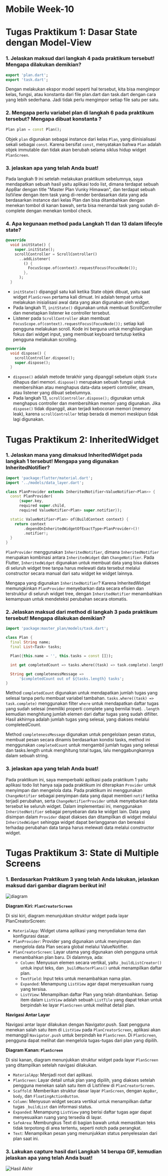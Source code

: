 # Mobile Week-10

# Tugas Praktikum 1: Dasar State dengan Model-View

### 1. Jelaskan maksud dari langkah 4 pada praktikum tersebut! Mengapa dilakukan demikian?

```Dart
export 'plan.dart';
export 'task.dart';
```

Dengan melakukan ekspor model seperti hal tersebut, kita bisa mengimpor kelas, fungsi, atau konstanta dari file plan.dart dan task.dart dengan cara yang lebih sederhana. Jadi tidak perlu mengimpor setiap file satu per satu.

### 2. Mengapa perlu variabel plan di langkah 6 pada praktikum tersebut? Mengapa dibuat konstanta ?

```Dart
Plan plan = const Plan();
```

Objek `plan` digunakan sebagai instance dari kelas `Plan`, yang diinisialisasi sekali sebagai `const`. Karena bersifat `const`, menyatakan bahwa `Plan` adalah objek immutable dan tidak akan berubah selama siklus hidup widget `PlanScreen`.

### 3. jelaskan apa yang telah Anda buat!


Pada langkah 9 ini setelah melakukan praktikum sebelumnya, saya mendapatkan sebuah hasil yaitu aplikasi todo list, dimana terdapat sebuah AppBar dengan title "Master Plan Vunky Himawan", dan terdapat sebuah listView dengan item task yang di-render berdasarkan data yang ada berdasarkan instance dari kelas Plan dan bisa ditambahkan dengan menekan tombol di kanan bawah, serta bisa menandai task yang sudah di-complete dengan menekan tombol check.

### 4. Apa kegunaan method pada Langkah 11 dan 13 dalam lifecyle state?

```Dart
@override
  void initState() {
    super.initState();
    scrollController = ScrollController()
      ..addListener(
        () {
          FocusScope.of(context).requestFocus(FocusNode());
        },
      );
  }
```

- `initState()` dipanggil satu kali ketika State objek dibuat, yaitu saat widget `PlanScreen` pertama kali dimuat. Ini adalah tempat untuk melakukan inisialisasi awal data yang akan digunakan oleh widget.
- Pada langkah 11, `initState()` digunakan untuk membuat ScrollController dan menetapkan listener ke controller tersebut.
- Listener pada `ScrollController` akan membuat `FocusScope.of(context).requestFocus(FocusNode());` setiap kali pengguna melakukan scroll. Kode ini berguna untuk menghilangkan fokus dari widget input, yang membuat keyboard tertutup ketika pengguna melakukan scrolling.

```Dart
@override
  void dispose() {
    scrollController.dispose();
    super.dispose();
  }
```

- `dispose()` adalah metode terakhir yang dipanggil sebelum objek `State` dihapus dari memori. `dispose()` merupakan sebuah fungsi untuk membersihkan atau menghapus data-data seperti controller, stream, atau listener yang dibuat sebelumnya.
- Pada langkah 13, `scrollController.dispose();` digunakan untuk menghapus controller dan membersihkan memori yang digunakan. Jika `dispose()` tidak dipanggil, akan terjadi kebocoran memori (memory leak), karena `scrollController` tetap berada di memori meskipun tidak lagi digunakan.


# Tugas Praktikum 2: InheritedWidget

### 1. Jelaskan mana yang dimaksud InheritedWidget pada langkah 1 tersebut! Mengapa yang digunakan InheritedNotifier?

```Dart
import 'package:flutter/material.dart';
import '../models/data_layer.dart';

class PlanProvider extends InheritedNotifier<ValueNotifier<Plan>> {
  const PlanProvider(
      {super.key,
      required super.child,
      required ValueNotifier<Plan> super.notifier});

  static ValueNotifier<Plan> of(BuildContext context) {
    return context
        .dependOnInheritedWidgetOfExactType<PlanProvider>()!
        .notifier!;
  }
}
```

`PlanProvider` menggunakan `InheritedNotifier`, dimana `InheritedNotifier` merupakan kombinasi antara `InheritedWidget` dan `ChangeNotifier`. Pada Flutter, `InheritedWidget` digunakan untuk membuat data yang bisa diakses di seluruh widget tree tanpa harus melewati data tersebut melalui constructor secara manual dari satu widget ke widget lainnya.

Mengapa yang digunakan `InheritedNotifier`? Karena InheritedWidget memungkinkan `PlanProvider` menyebarkan data secara efisien dan terstruktur di seluruh widget tree, dengan `InheritedNotifier` menambahkan kemampuan untuk mendeteksi perubahan secara otomatis.

### 2. Jelaskan maksud dari method di langkah 3 pada praktikum tersebut! Mengapa dilakukan demikian?

```Dart
import 'package:master_plan/models/task.dart';

class Plan {
  final String name;
  final List<Task> tasks;

  Plan({this.name = '', this.tasks = const []});

  int get completedCount => tasks.where((task) => task.complete).length;

  String get completenessMessage =>
      '$completedCount out of ${tasks.length} tasks';
}
```

Method `completedCount` digunakan untuk mendapatkan jumlah tugas yang selesai tanpa perlu membuat variabel tambahan. `tasks.where((task) => task.complete)` menggunakan filter `where` untuk mendapatkan daftar tugas yang sudah selesai (memiliki properti complete yang bernilai true). `.length` kemudian menghitung jumlah elemen dari daftar tugas yang sudah difilter. Hasil akhirnya adalah jumlah tugas yang selesai, yang diakses melalui completedCount.

Method `completenessMessage` digunakan untuk pengelolaan pesan status, membuat pesan secara dinamis berdasarkan kondisi tasks, method ini menggunakan `completedCount` untuk mengambil jumlah tugas yang selesai dan tasks.length untuk menghitung total tugas, lalu menggabungkannya dalam sebuah string.

### 3. jelaskan apa yang telah Anda buat!

Pada praktikum ini, saya memperbaiki aplikasi pada praktikum 1 yaitu aplikasi todo list hanya saja pada praktikum ini diterapkan `Provider` untuk menyimpan dan mengelola data. Pada praktikum ini menggunakan `ChangeNotifier` sebagai penyimpan data yang dapat memberi `notif` ketika terjadi perubahan, serta `ChangeNotifierProvider` untuk menyebarkan data tersebut ke seluruh widget. Dalam implementasi ini, menggunakan `InheritedNotifier` sebagai penyebaran data ke widget lain. Data yang disimpan dalam `Provider` dapat diakses dan ditampilkan di widget melalui `InheritedWidget` sehingga widget dapat berlangganan dan bereaksi terhadap perubahan data tanpa harus melewati data melalui constructor widget.


# Tugas Praktikum 3: State di Multiple Screens

### 1. Berdasarkan Praktikum 3 yang telah Anda lakukan, jelaskan maksud dari gambar diagram berikut ini!

![diagram](/docs/pertemuan-11/diagram-tugas-praktikum-3.png)

**Diagram Kiri: `PlanCreatorScreen`**

Di sisi kiri, diagram menunjukkan struktur widget pada layar PlanCreatorScreen:

- `MaterialApp`: Widget utama aplikasi yang menyediakan tema dan konfigurasi dasar.
- `PlanProvider`: Provider yang digunakan untuk menyimpan dan mengelola data Plan secara global melalui ValueNotifier.
- `PlanCreatorScreen`: Layar utama yang digunakan oleh pengguna untuk menambahkan plan baru. Di dalamnya, ada: 
  - `Column`: Menyusun elemen secara vertikal, yaitu `_buildListCreator()` untuk input teks, dan `_buildMasterPlans()` untuk menampilkan daftar plan.
  - `TextField`: Input teks untuk menambahkan nama plan.
  - `Expanded`: Menampung `ListView` agar dapat menyesuaikan ruang yang tersisa.
  - `ListView`: Menampilkan daftar Plan yang telah ditambahkan. Setiap item dalam `ListView` adalah sebuah `ListTile` yang dapat tekan untuk berpindah ke layar `PlanScreen` untuk melihat detail plan.

**Navigasi Antar Layar**

Navigasi antar layar dilakukan dengan Navigator.push. Saat pengguna menekan salah satu item di `ListView` pada `PlanCreatorScreen`, aplikasi akan memanggil `Navigator.push` untuk berpindah ke `PlanScreen`. Di `PlanScreen`, pengguna dapat melihat dan mengelola tugas-tugas dari plan yang dipilih. 

**Diagram Kanan: `PlanScreen`**

Di sisi kanan, diagram menunjukkan struktur widget pada layar `PlanScreen` yang ditampilkan setelah navigasi dilakukan.

- `MaterialApp`: Menjadi root dari aplikasi.
- `PlanScreen`: Layar detail untuk plan yang dipilih, yang diakses setelah pengguna menekan salah satu item di ListView di `PlanCreatorScreen`.
- `Scaffold`: Memberikan struktur dasar layar `PlanScreen`, dengan `AppBar`, `body`, dan `FloatingActionButton`.
- `Column`: Menyusun widget secara vertikal untuk menampilkan daftar tugas `_buildList` dan informasi status.
- `Expanded`: Menampung `ListView` yang berisi daftar tugas agar dapat menyesuaikan ruang yang tersedia di layar.
- `SafeArea`: Membungkus Text di bagian bawah untuk memastikan teks tidak terpotong di area tertentu, seperti notch pada perangkat.
- `Text`: Menampilkan pesan yang menunjukkan status penyelesaian dari plan saat ini.

### 3. Lakukan capture hasil dari Langkah 14 berupa GIF, kemudian jelaskan apa yang telah Anda buat!

![Hasil Akhir](image/final_result.png)